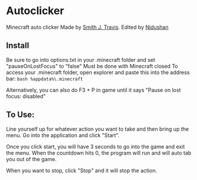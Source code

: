 # Autoclicker
Minecraft auto clicker
Made by [Smith J. Travis](https://github.com/smith-j-travis/).
Edited by [Nidushan](https://github.com/xNidushan)

## Install
Be sure to go into options.txt in your .minecraft folder and set "pauseOnLostFocus" to "false"
Must be done with Minecraft closed
To access your .minecraft folder, open explorer and paste this into the address bar: ```bash %appdata%\.minecraft```

Alternatively, you can also do F3 + P in game until it says "Pause on lost focus: disabled"

## To Use:
Line yourself up for whatever action you want to take and then bring up the menu. Go into the application and click "Start".

Once you click start, you will have 3 seconds to go into the game and exit the menu. When the countdown hits 0, the program will run and will auto tab you out of the game.

When you want to stop, click "Stop" and it will stop the action.

